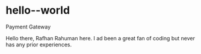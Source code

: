 # hello--world
Payment Gateway

Hello there, Rafhan Rahuman here. I ad been a great fan of coding but never has any prior experiences. 
